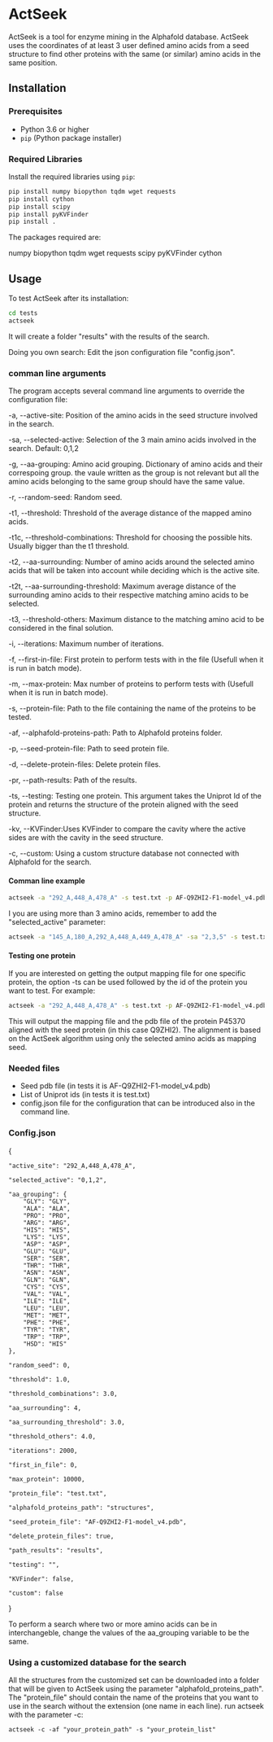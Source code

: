 # ActSeek

ActSeek is a tool for enzyme mining in the Alphafold database. ActSeek uses the coordinates of at least 3 user defined amino acids from a seed structure to find other proteins with the same (or similar) amino acids in the same position. 

## Installation

### Prerequisites

- Python 3.6 or higher
- `pip` (Python package installer)

### Required Libraries

Install the required libraries using `pip`:

```sh
pip install numpy biopython tqdm wget requests
pip install cython
pip install scipy
pip install pyKVFinder
pip install .

```
The packages required are:

numpy
biopython
tqdm
wget
requests
scipy
pyKVFinder
cython

## Usage

To test ActSeek after its installation:
```sh
cd tests
actseek

```

It will create a folder "results" with the results of the search. 

Doing you own search:
Edit the json configuration file "config.json". 

### comman line arguments

The program accepts several command line arguments to override the configuration file:

-a, --active-site: Position of the amino acids in the seed structure involved in the search.

-sa, --selected-active: Selection of the 3 main amino acids involved in the search. Default: 0,1,2

-g, --aa-grouping: Amino acid grouping. Dictionary of amino acids and their correspoing group. the vaule written as the group is not relevant but all the amino acids belonging to the same group should have the same value. 

-r, --random-seed: Random seed.

-t1, --threshold: Threshold of the average distance of the mapped amino acids.

-t1c, --threshold-combinations: Threshold for choosing the possible hits. Usually bigger than the t1 threshold.

-t2, --aa-surrounding: Number of amino acids around the selected amino acids that will be taken into account while deciding which is the active site.

-t2t, --aa-surrounding-threshold: Maximum average distance of the surrounding amino acids to their respective matching amino acids to be selected.

-t3, --threshold-others: Maximum distance to the matching amino acid to be considered in the final solution.

-i, --iterations: Maximum number of iterations.

-f, --first-in-file: First protein to perform tests with in the file (Usefull when it is run in batch mode).

-m, --max-protein: Max number of proteins to perform tests with (Usefull when it is run in batch mode).

-s, --protein-file: Path to the file containing the name of the proteins to be tested.

-af, --alphafold-proteins-path: Path to Alphafold proteins folder.

-p, --seed-protein-file: Path to seed protein file.

-d, --delete-protein-files: Delete protein files.

-pr, --path-results: Path of the results.

-ts, --testing: Testing one protein. This argument takes the Uniprot Id of the protein and returns the structure of the protein aligned with the seed structure. 

-kv, --KVFinder:Uses KVFinder to compare the cavity where the active sides are with the cavity in the seed structure.

-c, --custom: Using a custom structure database not connected with Alphafold for the search.

#### Comman line example
```sh
actseek -a "292_A,448_A,478_A" -s test.txt -p AF-Q9ZHI2-F1-model_v4.pdb -pr "results" -t1 3 -kv
```
I you are using more than 3 amino acids, remember to add the "selected_active" parameter:
```sh
actseek -a "145_A,180_A,292_A,448_A,449_A,478_A" -sa "2,3,5" -s test.txt -p AF-Q9ZHI2-F1-model_v4.pdb -pr "results" -t1 3 -kv
```
#### Testing one protein
If you are interested on getting the output mapping file for one specific protein, the option -ts can be used followed by the id of the protein you want to test. For example:
```sh
actseek -a "292_A,448_A,478_A" -s test.txt -p AF-Q9ZHI2-F1-model_v4.pdb -pr "results" -t1 3 -ts P45370
```
This will output the mapping file and the pdb file of the protein P45370 aligned with the seed protein (in this case Q9ZHI2). The alignment is based on the ActSeek algorithm using only the selected amino acids as mapping seed. 

### Needed files
- Seed pdb file (in tests it is AF-Q9ZHI2-F1-model_v4.pdb)
- List of Uniprot ids (in tests it is test.txt)
- config.json file for the configuration that can be introduced also in the command line.

### Config.json

{

    "active_site": "292_A,448_A,478_A",
    
    "selected_active": "0,1,2",
    
    "aa_grouping": {
        "GLY": "GLY",
        "ALA": "ALA",
        "PRO": "PRO",
        "ARG": "ARG",
        "HIS": "HIS",
        "LYS": "LYS",
        "ASP": "ASP",
        "GLU": "GLU",
        "SER": "SER",
        "THR": "THR",
        "ASN": "ASN",
        "GLN": "GLN",
        "CYS": "CYS",
        "VAL": "VAL",
        "ILE": "ILE",
        "LEU": "LEU",
        "MET": "MET",
        "PHE": "PHE",
        "TYR": "TYR",
        "TRP": "TRP",
        "HSD": "HIS"
    },
    
    "random_seed": 0,
    
    "threshold": 1.0,
    
    "threshold_combinations": 3.0,
    
    "aa_surrounding": 4,
    
    "aa_surrounding_threshold": 3.0,
    
    "threshold_others": 4.0,
    
    "iterations": 2000,
    
    "first_in_file": 0,
    
    "max_protein": 10000,
    
    "protein_file": "test.txt",
    
    "alphafold_proteins_path": "structures",
    
    "seed_protein_file": "AF-Q9ZHI2-F1-model_v4.pdb",
    
    "delete_protein_files": true,
    
    "path_results": "results",
    
    "testing": "",

    "KVFinder": false,

    "custom": false
    
}

To perform a search where two or more amino acids can be in interchangeble, change the values of the aa_grouping variable to be the same.

### Using a customized database for the search

All the structures from the customized set can be downloaded into a folder that will be given to ActSeek using the parameter "alphafold_proteins_path". 
The "protein_file" should contain the name of the proteins that you want to use in the search without the extension (one name in each line). 
run actseek with the parameter -c:
```
actseek -c -af "your_protein_path" -s "your_protein_list"
```
